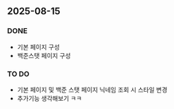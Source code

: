 ## 2025-08-15


### DONE
* 기본 페이지 구성
* 백준스탯 페이지 구성

### TO DO
* 기본 페이지 및 백준 스탯 페이지 닉네임 조회 시 스타일 변경
* 추가기능 생각해보기 ㅋㅋ

